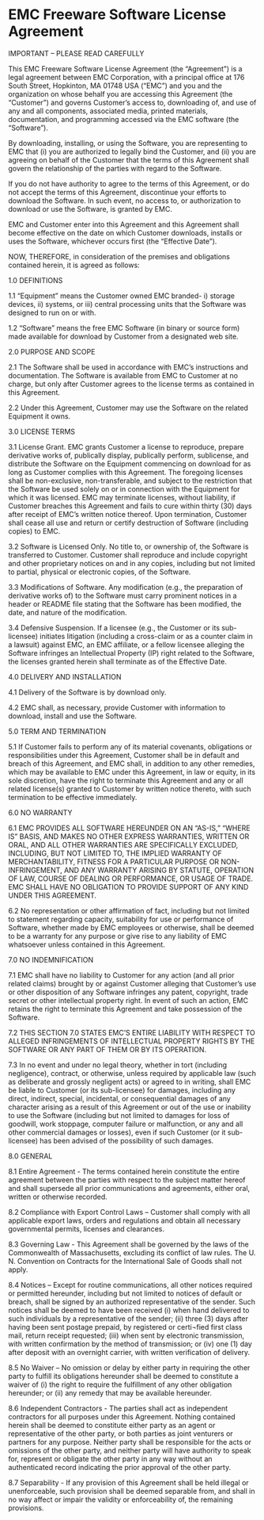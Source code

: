 EMC Freeware Software License Agreement
=======================================

IMPORTANT – PLEASE READ CAREFULLY

This EMC Freeware Software License Agreement (the “Agreement”) is a legal agreement between EMC Corporation, with a principal office at 176 South Street, Hopkinton, MA 01748 USA (“EMC”) and you and the organization on whose behalf you are accessing this Agreement (the “Customer”) and governs Customer’s access to, downloading of, and use of any and all components, associated media, printed materials, documentation, and programming accessed via the EMC software (the “Software”).

By downloading, installing, or using the Software, you are representing to EMC that (i) you are authorized to legally bind the Customer, and (ii) you are agreeing on behalf of the Customer that the terms of this Agreement shall govern the relationship of the parties with regard to the Software. 

If you do not have authority to agree to the terms of this Agreement, or do not accept the terms of this Agreement, discontinue your efforts to download the Software. In such event, no access to, or authorization to download or use the Software, is granted by EMC.

EMC and Customer enter into this Agreement and this Agreement shall become effective on the date on which Customer downloads, installs or uses the Software, whichever occurs first (the “Effective Date”). 

NOW, THEREFORE, in consideration of the premises and obligations contained herein, it is agreed as follows:

1.0	DEFINITIONS

1.1	“Equipment” means the Customer owned EMC branded- i) storage devices, ii) systems, or iii) central processing units that the Software was designed to run on or with.

1.2	“Software” means the free EMC Software (in binary or source form) made available for download by Customer from a designated web site. 

2.0	PURPOSE AND SCOPE

2.1	The Software shall be used in accordance with EMC’s instructions and documentation.  The Software is available from EMC to Customer at no charge, but only after Customer agrees to the license terms as contained in this Agreement. 

2.2	Under this Agreement, Customer may use the Software on the related Equipment it owns.  

3.0	LICENSE TERMS

3.1	License Grant. EMC grants Customer a license to reproduce, prepare derivative works of, publically display, publically perform, sublicense, and distribute the Software on the Equipment commencing on download for as long as Customer complies with this Agreement. The foregoing licenses shall be non-exclusive, non-transferable, and subject to the restriction that the Software be used solely on or in connection with the Equipment for which it was licensed. EMC may terminate licenses, without liability, if Customer breaches this Agreement and fails to cure within thirty (30) days after receipt of EMC’s written notice thereof. Upon termination, Customer shall cease all use and return or certify destruction of Software (including copies) to EMC. 

3.2	Software is Licensed Only. No title to, or ownership of, the Software is transferred to Customer. Customer shall reproduce and include copyright and other proprietary notices on and in any copies, including but not limited to partial, physical or electronic copies, of the Software.

3.3	Modifications of Software. Any modification (e.g., the preparation of derivative works of) to the Software must carry prominent notices in a header or README file stating that the Software has been modified, the date, and nature of the modification.

3.4	Defensive Suspension. If a licensee (e.g., the Customer or its sub-licensee) initiates litigation (including a cross-claim or as a counter claim in a lawsuit) against EMC, an EMC affiliate, or a fellow licensee alleging the Software infringes an Intellectual Property (IP) right related to the Software, the licenses granted herein shall terminate as of the Effective Date.

4.0	DELIVERY AND INSTALLATION

4.1 	Delivery of the Software is by download only.

4.2	EMC shall, as necessary, provide Customer with information to download, install and use the Software. 

5.0	TERM AND TERMINATION

5.1	If Customer fails to perform any of its material covenants, obligations or responsibilities under this Agreement, Customer shall be in default and breach of this Agreement, and EMC shall, in addition to any other remedies, which may be available to EMC under this Agreement, in law or equity, in its sole discretion, have the right to terminate this Agreement and any or all related license(s) granted to Customer by written notice thereto, with such termination to be effective immediately.

6.0	NO WARRANTY

6.1	EMC PROVIDES ALL SOFTWARE HEREUNDER ON AN “AS-IS,” “WHERE IS” BASIS, AND MAKES NO OTHER EXPRESS WARRANTIES, WRITTEN OR ORAL, AND ALL OTHER WARRANTIES ARE SPECIFICALLY EXCLUDED, INCLUDING, BUT NOT LIMITED TO, THE IMPLIED WARRANTY OF MERCHANTABILITY, FITNESS FOR A PARTICULAR PURPOSE OR NON-INFRINGEMENT, AND ANY WARRANTY ARISING BY STATUTE, OPERATION OF LAW, COURSE OF DEALING OR PERFORMANCE, OR USAGE OF TRADE.  EMC SHALL HAVE NO OBLIGATION TO PROVIDE SUPPORT OF ANY KIND UNDER THIS AGREEMENT.

6.2	No representation or other affirmation of fact, including but not limited to statement regarding capacity, suitability for use or performance of Software, whether made by EMC employees or otherwise, shall be deemed to be a warranty for any purpose or give rise to any liability of EMC whatsoever unless contained in this Agreement.

7.0	NO INDEMNIFICATION

7.1	EMC shall have no liability to Customer for any action (and all prior related claims) brought by or against Customer alleging that Customer’s use or other disposition of any Software infringes any patent, copyright, trade secret or other intellectual property right. In event of such an action, EMC retains the right to terminate this Agreement and take possession of the Software.

7.2	THIS SECTION 7.0 STATES EMC’S ENTIRE LIABILITY WITH RESPECT TO ALLEGED INFRINGEMENTS OF INTELLECTUAL PROPERTY RIGHTS BY THE SOFTWARE OR ANY PART OF THEM OR BY ITS OPERATION.

7.3	In no event and under no legal theory, whether in tort (including negligence), contract, or otherwise, unless required by applicable law (such as deliberate and grossly negligent acts) or agreed to in writing, shall EMC be liable to Customer (or its sub-licensee) for damages, including any direct, indirect, special, incidental, or consequential damages of any character arising as a result of this Agreement or out of the use or inability to use the Software (including but not limited to damages for loss of goodwill, work stoppage, computer failure or malfunction, or any and all other commercial damages or losses), even if such Customer (or it sub-licensee) has been advised of the possibility of such damages. 

8.0	GENERAL

8.1	Entire Agreement - The terms contained herein constitute the entire agreement between the parties with respect to the subject matter hereof and shall supersede all prior communications and agreements, either oral, written or otherwise recorded.

8.2	Compliance with Export Control Laws – Customer shall comply with all applicable export laws, orders and regulations and obtain all necessary governmental permits, licenses and clearances.

8.3	Governing Law - This Agreement shall be governed by the laws of the Commonwealth of Massachusetts, excluding its conflict of law rules. The U. N. Convention on Contracts for the International Sale of Goods shall not apply.

8.4	Notices – Except for routine communications, all other notices required or permitted hereunder, including but not limited to notices of default or breach, shall be signed by an authorized representative of the sender. Such notices shall be deemed to have been received (i) when hand delivered to such individuals by a representative of the sender; (ii) three (3) days after having been sent postage prepaid, by registered or certi¬fied first class mail, return receipt requested; (iii) when sent by electronic transmission, with written confirmation by the method of transmission; or (iv) one (1) day after deposit with an overnight carrier, with written verification of delivery.

8.5	No Waiver – No omission or delay by either party in requiring the other party to fulfill its obligations hereunder shall be deemed to constitute a waiver of (i) the right to require the fulfillment of any other obligation hereunder; or (ii) any remedy that may be available hereunder.

8.6	Independent Contractors - The parties shall act as independent contractors for all purposes under this Agreement. Nothing contained herein shall be deemed to constitute either party as an agent or representative of the other party, or both parties as joint venturers or partners for any purpose. Neither party shall be responsible for the acts or omissions of the other party, and neither party will have authority to speak for, represent or obligate the other party in any way without an authenticated record indicating the prior approval of the other party.

8.7	Separability - If any provision of this Agreement shall be held illegal or unenforceable, such provision shall be deemed separable from, and shall in no way affect or impair the validity or enforceability of, the remaining provisions.

